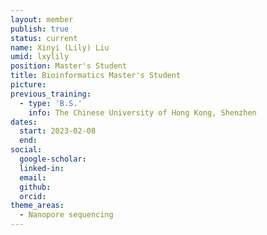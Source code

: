 ```yaml
---
layout: member
publish: true
status: current
name: Xinyi (Lily) Liu
umid: lxylily
position: Master's Student
title: Bioinformatics Master's Student
picture: 
previous_training:
  - type: 'B.S.'
    info: The Chinese University of Hong Kong, Shenzhen
dates:
  start: 2023-02-08
  end:
social: 
  google-scholar: 
  linked-in: 
  email: 
  github:
  orcid: 
theme_areas:
  - Nanopore sequencing
---
```


